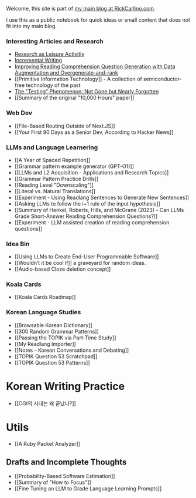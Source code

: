 Welcome, this site is part of [my main blog at RickCarlino.com](https://rickcarlino.com).

I use this as a public notebook for quick ideas or small content that does not fit into my main blog.
### Interesting Articles and Research
- [Research as Leisure Activitiy](https://www.personalcanon.com/p/research-as-leisure-activity)
- [Incremental Writing](https://supermemo.guru/wiki/Incremental_writing)
- [Improving Reading Comprehension Question Generation with Data Augmentation and Overgenerate-and-rank](www.researchgate.net/publication/371606122_Improving_Reading_Comprehension_Question_Generation_with_Data_Augmentation_and_Overgenerate-and-rank)
- [[Primitive Information Technology]] - A collection of semiconductor-free technology of the past
- [The "Testing" Phenomenon: Not Gone but Nearly Forgotten](https://gwern.net/doc/psychology/spaced-repetition/1989-glover.pdf)
- [[Summary of the original "10,000 Hours" paper]]
### Web Dev
- [[File-Based Routing Outside of Next.JS]]
- [[Your First 90 Days as a Senior Dev, According to Hacker News]]
### LLMs and Language Learnering
- [[A Year of Spaced Repetition]]
- [[Grammar pattern example generator (GPT-O1)]]
- [[LLMs and L2 Acquisition - Applications and Research Topics]]
- [[Grammar Pattern Practice Drills]]
- [[Reading Level "Downscaling"]]
- [[Literal vs. Natural Translations]]
- [[Experiment - Using Readlang Sentences to Generate New Sentences]]
- [[Asking LLMs to follow the i+1 rule of the input hypothesis]]
- [[Summary of Henkel, Roberts, Hills, and McGrane (2023) - Can LLMs Grade Short-Answer Reading Comprehension Questions?]]
- [[Experiment - LLM assisted creation of reading comprehension questions]]
### Idea Bin
* [[Using LLMs to Create End-User Programmable Software]]
* [[Wouldn’t it be cool if]] a graveyard for random ideas.
* [[Audio-based Cloze deletion concept]]

### Koala Cards
 * [[Koala Cards Roadmap]]
### Korean Language Studies
 - [[Browsable Korean Dictionary]]
 - [[300 Random Grammar Patterns]]
 - [[Passing the TOPIK via Part-Time Study]]
 - [[My Readlang Importer]]
 - [[Notes - Korean Conversations and Debating]]
 - [[TOPIK Question 53 Scratchpad]]
 - [[TOPIK Question 53 Patterns]]
# Korean Writing Practice
- [[CGI의 시대는 왜 끝났나?]]

# Utils

* [[A Ruby Packet Analyzer]]

## Drafts and Incomplete Thoughts
- [[Probability-Based Software Estimation]]
- [[Summary of "How to Focus"]]
- [[Fine Tuning an LLM to Grade Language Learning Prompts]]
